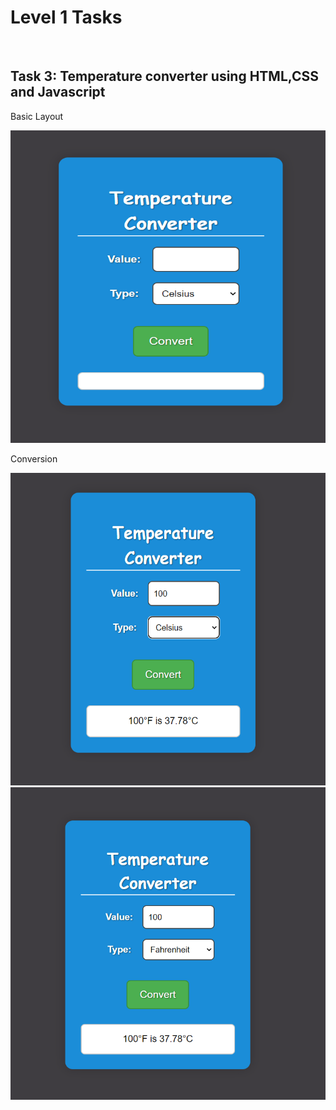 <h1>Level 1 Tasks</h1>
<br>
<h2>Task 3: Temperature converter using HTML,CSS and Javascript</h2>
<p>Basic Layout</p>
<img src="s1.png" width=800px height=500px>
<br>
<p>Conversion</p>
<img src="s2.png" width=800px height=500px>
<img src="s3.png" width=800px height=500px>



